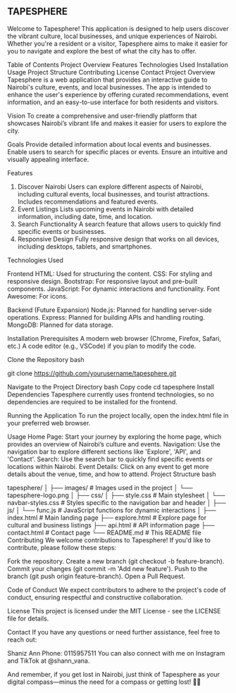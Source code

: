 TAPESPHERE
---

Welcome to Tapesphere! This application is designed to help users discover the vibrant culture, local businesses, and unique experiences of Nairobi. Whether you're a resident or a visitor, Tapesphere aims to make it easier for you to navigate and explore the best of what the city has to offer.

Table of Contents
Project Overview
Features
Technologies Used
Installation
Usage
Project Structure
Contributing
License
Contact
Project Overview
Tapesphere is a web application that provides an interactive guide to Nairobi's culture, events, and local businesses. The app is intended to enhance the user's experience by offering curated recommendations, event information, and an easy-to-use interface for both residents and visitors.

Vision
To create a comprehensive and user-friendly platform that showcases Nairobi’s vibrant life and makes it easier for users to explore the city.

Goals
Provide detailed information about local events and businesses.
Enable users to search for specific places or events.
Ensure an intuitive and visually appealing interface.

Features
1. Discover Nairobi
Users can explore different aspects of Nairobi, including cultural events, local businesses, and tourist attractions.
Includes recommendations and featured events.
2. Event Listings
Lists upcoming events in Nairobi with detailed information, including date, time, and location.
3. Search Functionality
A search feature that allows users to quickly find specific events or businesses.
4. Responsive Design
Fully responsive design that works on all devices, including desktops, tablets, and smartphones.

Technologies Used

Frontend
HTML: Used for structuring the content.
CSS: For styling and responsive design.
Bootstrap: For responsive layout and pre-built components.
JavaScript: For dynamic interactions and functionality.
Font Awesome: For icons.

Backend (Future Expansion)
Node.js: Planned for handling server-side operations.
Express: Planned for building APIs and handling routing.
MongoDB: Planned for data storage.

Installation
Prerequisites
A modern web browser (Chrome, Firefox, Safari, etc.)
A code editor (e.g., VSCode) if you plan to modify the code.

Clone the Repository
bash

git clone https://github.com/yourusername/tapesphere.git

Navigate to the Project Directory
bash
Copy code
cd tapesphere
Install Dependencies
Tapesphere currently uses frontend technologies, so no dependencies are required to be installed for the frontend.

Running the Application
To run the project locally, open the index.html file in your preferred web browser.

Usage
Home Page: Start your journey by exploring the home page, which provides an overview of Nairobi’s culture and events.
Navigation: Use the navigation bar to explore different sections like 'Explore', 'API', and 'Contact'.
Search: Use the search bar to quickly find specific events or locations within Nairobi.
Event Details: Click on any event to get more details about the venue, time, and how to attend.
Project Structure
bash

tapesphere/
│
├── images/                     # Images used in the project
│   └── tapesphere-logo.png
│
├── css/
│   ├── style.css               # Main stylesheet
│   └── navbar-styles.css       # Styles specific to the navigation bar and header
│
├── js/
│   └── func.js                 # JavaScript functions for dynamic interactions
│
├── index.html                  # Main landing page
├── explore.html                # Explore page for cultural and business listings
├── api.html                    # API information page
├── contact.html                # Contact page
└── README.md                   # This README file
Contributing
We welcome contributions to Tapesphere! If you'd like to contribute, please follow these steps:

Fork the repository.
Create a new branch (git checkout -b feature-branch).
Commit your changes (git commit -m 'Add new feature').
Push to the branch (git push origin feature-branch).
Open a Pull Request.

Code of Conduct
We expect contributors to adhere to the project's code of conduct, ensuring respectful and constructive collaboration.

License
This project is licensed under the MIT License - see the LICENSE file for details.

Contact
If you have any questions or need further assistance, feel free to reach out:

Shaniz Ann
Phone: 0115957511
You can also connect with me on Instagram and TikTok at @shann_vana.

And remember, if you get lost in Nairobi, just think of Tapesphere as your digital compass—minus the need for a compass or getting lost! 🚀😄
